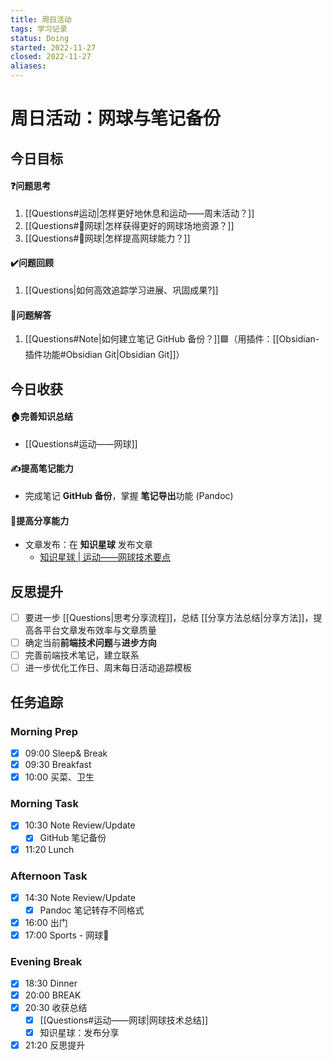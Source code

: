 ```yaml
---
title: 周日活动
tags: 学习记录
status: Doing
started: 2022-11-27
closed: 2022-11-27
aliases: 
---
```

# 周日活动：网球与笔记备份
## 今日目标
#### ❓问题思考
1. [[Questions#运动|怎样更好地休息和运动——周末活动？]]
2. [[Questions#🎾网球|怎样获得更好的网球场地资源？]]
3. [[Questions#🎾网球|怎样提高网球能力？]]
#### ✔️问题回顾
1. [[Questions|如何高效追踪学习进展、巩固成果?]]
#### 👯问题解答
1. [[Questions#Note|如何建立笔记 GitHub 备份？]]🟩（用插件：[[Obsidian-插件功能#Obsidian Git|Obsidian Git]]）
## 今日收获
#### 🏠完善知识总结
- [[Questions#运动——网球]]
#### ✍️提高笔记能力
- 完成笔记 **GitHub 备份**，掌握 **笔记导出**功能 (Pandoc)
#### 👯提高分享能力
- 文章发布：在 **知识星球** 发布文章
	- [知识星球 | 运动——网球技术要点](https://articles.zsxq.com/id_l5xe6o5n6j6w.html)
## 反思提升
- [ ] 要进一步 [[Questions|思考分享流程]]，总结 [[分享方法总结|分享方法]]，提高各平台文章发布效率与文章质量
- [ ] 确定当前**前端技术问题**与**进步方向**
- [ ] 完善前端技术笔记，建立联系
- [ ] 进一步优化工作日、周末每日活动追踪模板
## 任务追踪
### Morning Prep
- [x] 09:00 Sleep& Break
- [x] 09:30 Breakfast
- [x] 10:00 买菜、卫生
### Morning Task
- [x] 10:30 Note Review/Update
	- [x] GitHub 笔记备份
- [x] 11:20 Lunch
### Afternoon Task
- [x] 14:30 Note Review/Update
	- [x] Pandoc 笔记转存不同格式 
- [x] 16:00 出门
- [x] 17:00 Sports - 网球🎾
### Evening Break
- [x] 18:30 Dinner
- [x] 20:00 BREAK
- [x] 20:30 收获总结
	- [x] [[Questions#运动——网球|网球技术总结]]
	- [x] 知识星球：发布分享
- [x] 21:20 反思提升